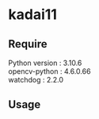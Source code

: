 # kadai11
## Require
Python version : 3.10.6  
opencv-python : 4.6.0.66  
watchdog : 2.2.0  

## Usage
